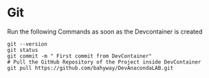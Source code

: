 # Git

Run the following Commands as soon as the Devcontainer is created

```git
git --version
git status
git commit -m " First commit from DevContainer"
# Pull the GitHub Repository of the Project inside DevContainer
git pull https://github.com/bahyway/DevAnacondaLAB.git
```
